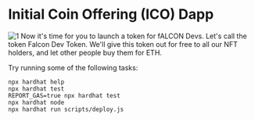 # Initial Coin Offering (ICO) Dapp

![1](https://user-images.githubusercontent.com/121388704/210338760-7f01bed5-268d-4846-a505-a0b35c7c0cd5.jpg)
Now it's time for you to launch a token for fALCON Devs. Let's call the token Falcon Dev Token. We'll give this token out for free to all our NFT holders, and let other people buy them for ETH.

Try running some of the following tasks:

```shell
npx hardhat help
npx hardhat test
REPORT_GAS=true npx hardhat test
npx hardhat node
npx hardhat run scripts/deploy.js
```
